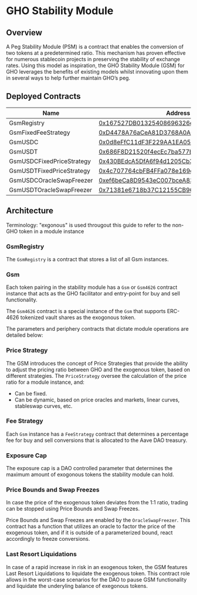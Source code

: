 # GHO Stability Module

## Overview

A Peg Stability Module (PSM) is a contract that enables the conversion of two tokens at a predetermined ratio. This mechanism has proven effective for numerous stablecoin projects in preserving the stability of exchange rates. Using this model as inspiration, the GHO Stability Module (GSM) for GHO leverages the benefits of existing models whilst innovating upon them in several ways to help further maintain GHO’s peg.

## Deployed Contracts

| Name                      | Address                                                                                                               |
| ------------------------- | --------------------------------------------------------------------------------------------------------------------- |
| GsmRegistry               | [0x167527DB01325408696326e3580cd8e55D99Dc1A](https://etherscan.io/address/0x167527DB01325408696326e3580cd8e55D99Dc1A) |
| GsmFixedFeeStrategy       | [0xD4478A76aCeA81D3768A0ACB6e38f25eEB6Eb1B5](https://etherscan.io/address/0xD4478A76aCeA81D3768A0ACB6e38f25eEB6Eb1B5) |
| GsmUSDC                   | [0x0d8eFfC11dF3F229AA1EA0509BC9DFa632A13578](https://etherscan.io/address/0x0d8eFfC11dF3F229AA1EA0509BC9DFa632A13578) |
| GsmUSDT                   | [0x686F8D21520f4ecEc7ba577be08354F4d1EB8262](https://etherscan.io/address/0x686F8D21520f4ecEc7ba577be08354F4d1EB8262) |
| GsmUSDCFixedPriceStrategy | [0x430BEdcA5DfA6f94d1205Cb33AB4f008D0d9942a](https://etherscan.io/address/0x430BEdcA5DfA6f94d1205Cb33AB4f008D0d9942a) |
| GsmUSDTFixedPriceStrategy | [0x4c707764cbFB4FFa078e169e6b8A6AdbE7526a2c](https://etherscan.io/address/0x4c707764cbFB4FFa078e169e6b8A6AdbE7526a2c) |
| GsmUSDCOracleSwapFreezer  | [0xef6beCa8D9543eC007bceA835aF768B58F730C1f](https://etherscan.io/address/0xef6beCa8D9543eC007bceA835aF768B58F730C1f) |
| GsmUSDTOracleSwapFreezer  | [0x71381e6718b37C12155CB961Ca3D374A8BfFa0e5](https://etherscan.io/address/0x71381e6718b37C12155CB961Ca3D374A8BfFa0e5) |

## Architecture

Terminology: "exgonous" is used througout this guide to refer to the non-GHO token in a module instance

### GsmRegistry

The `GsmRegistry` is a contract that stores a list of all Gsm instances.

### Gsm

Each token pairing in the stability module has a `Gsm` or `Gsm4626` contract instance that acts as the GHO facilitator and entry-point for buy and sell functionality.

The `Gsm4626` contract is a special instance of the `Gsm` that supports ERC-4626 tokenized vault shares as the exogonous token.

The parameters and periphery contracts that dictate module operations are detailed below:

### Price Strategy

The GSM introduces the concept of Price Strategies that provide the ability to adjust the pricing ratio between GHO and the exogenous token, based on different strategies. The `PriceStrategy` oversee the calculation of the price ratio for a module instance, and:

- Can be fixed.
- Can be dynamic, based on price oracles and markets, linear curves, stableswap curves, etc.

### Fee Strategy

Each `Gsm` instance has a `FeeStrategy` contract that determines a percentage fee for buy and sell conversions that is allocated to the Aave DAO treasury.

### Exposure Cap

The exposure cap is a DAO controlled parameter that determines the maximum amount of exogonous tokens the stability module can hold.

### Price Bounds and Swap Freezes

In case the price of the exogenous token deviates from the 1:1 ratio, trading can be stopped using Price Bounds and Swap Freezes.

Price Bounds and Swap Freezes are enabled by the `OracleSwapFreezer`. This contract has a function that utilizes an oracle to factor the price of the exogenous token, and if it is outside of a parameterized bound, react accordingly to freeze conversions.

### Last Resort Liquidations

In case of a rapid increase in risk in an exogenous token, the GSM features Last Resort Liquidations to liquidate the exogenous token. This contract role allows in the worst-case scenarios for the DAO to pause GSM functionality and liquidate the underyling balance of exegonous tokens.
